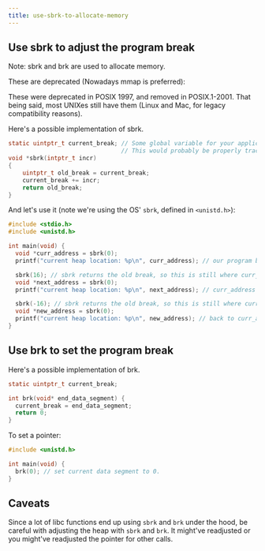 ```yaml
---
title: use-sbrk-to-allocate-memory
---
```


## Use sbrk to adjust the program break

Note: sbrk and brk are used to allocate memory.

These are deprecated (Nowadays mmap is preferred):

These were deprecated in POSIX 1997, and removed in POSIX.1-2001. That
being said, most UNIXes still have them (Linux and Mac, for legacy
compatibility reasons).

Here\'s a possible implementation of sbrk.

```c
static uintptr_t current_break; // Some global variable for your application.
                                // This would probably be properly tracked by the OS for the process
void *sbrk(intptr_t incr)
{
    uintptr_t old_break = current_break;
    current_break += incr;
    return old_break;
}
```

And let\'s use it (note we\'re using the OS\' `sbrk`, defined in
`<unistd.h>`):

```c
#include <stdio.h>
#include <unistd.h>

int main(void) {
  void *curr_address = sbrk(0);
  printf("current heap location: %p\n", curr_address); // our program break

  sbrk(16); // sbrk returns the old break, so this is still where curr_address was.
  void *next_address = sbrk(0);
  printf("current heap location: %p\n", next_address); // curr_address + 16

  sbrk(-16); // sbrk returns the old break, so this is still where curr_address was.
  void *new_address = sbrk(0);
  printf("current heap location: %p\n", new_address); // back to curr_address
}
```

## Use brk to set the program break

Here\'s a possible implementation of brk.

```c
static uintptr_t current_break;

int brk(void* end_data_segment) {
  current_break = end_data_segment;
  return 0;
}
```

To set a pointer:

```c
#include <unistd.h>

int main(void) {
  brk(0); // set current data segment to 0.
}
```

## Caveats

Since a lot of libc functions end up using `sbrk` and `brk` under the
hood, be careful with adjusting the heap with `sbrk` and `brk`. It
might\'ve readjusted or you might\'ve readjusted the pointer for other
calls.
